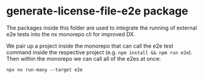 # generate-license-file-e2e package

The packages inside this folder are used to integrate the running of external e2e tests into the nx monorepo cli for improved DX.

We pair up a project inside the monorepo that can call the e2e test command inside the respective project (e.g.
`npm install && npm run e2e`). Then within the monorepo we can call all of the e2es at once:

```shell
npx nx run-many --target e2e
```
